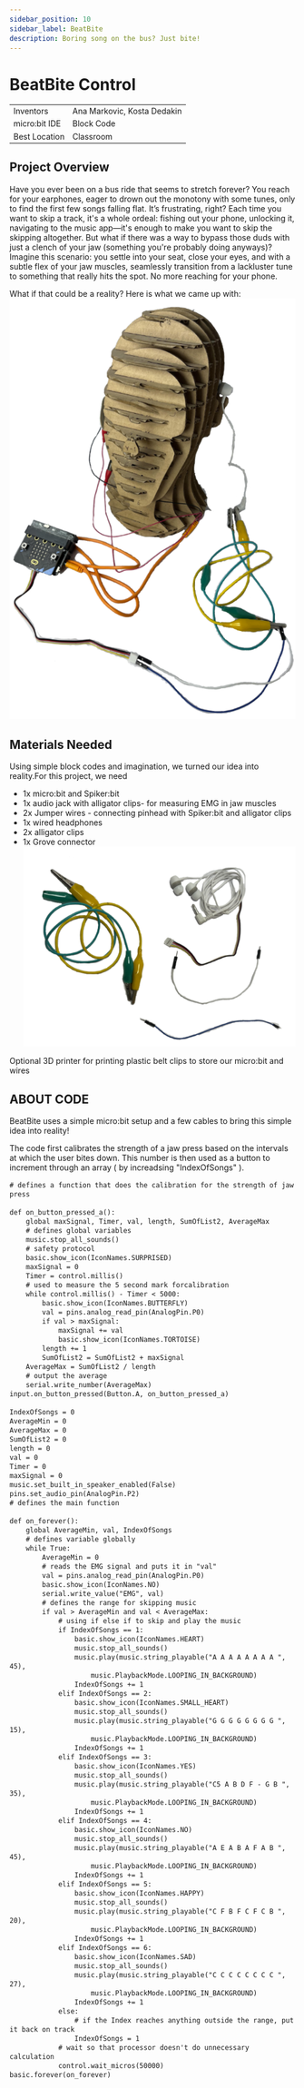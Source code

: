 ```yaml
---
sidebar_position: 10
sidebar_label: BeatBite
description: Boring song on the bus? Just bite!
---
```



# BeatBite Control #
|     |       |
|--------------|--------------
| Inventors     | Ana Markovic, Kosta Dedakin
| micro:bit IDE     | Block Code
| Best Location     | Classroom  

## Project Overview
Have you ever been on a bus ride that seems to stretch forever? You reach for your earphones, eager to drown out the monotony with some tunes, only to find the first few songs falling flat. It’s frustrating, right? Each time you want to skip a track, it's a whole ordeal: fishing out your phone, unlocking it, navigating to the music app—it's enough to make you want to skip the skipping altogether. But what if there was a way to bypass those duds with just a clench of your jaw (something you're probably doing anyways)? Imagine this scenario: you settle into your seat, close your eyes, and with a subtle flex of your jaw muscles,  seamlessly transition from a lackluster tune to something that really hits the spot. No more reaching for your phone.

What if that could be a reality? Here is what we came up with:
![Example](./HeadDisplayBeatBite.png)


## Materials Needed
Using simple block codes and imagination, we
turned our idea into reality.For this project, we need
- 1x micro:bit and Spiker:bit
- 1x audio jack with alligator clips- for measuring EMG in jaw muscles
- 2x Jumper wires - connecting pinhead with Spiker:bit and alligator clips
- 1x wired headphones
- 2x alligator clips
- 1x Grove connector
  ![materials](./MaterialsBeatBite.png)
  
Optional
3D printer for printing plastic belt clips to store our micro:bit and wires

## ABOUT CODE

BeatBite uses a simple micro:bit setup and a few cables to bring this simple idea into reality!

The code first calibrates the strength of a jaw press based on the intervals at which the user bites down. This number is then used as a button to increment through an array ( by increadsing "IndexOfSongs" ). 
```
# defines a function that does the calibration for the strength of jaw press

def on_button_pressed_a():
    global maxSignal, Timer, val, length, SumOfList2, AverageMax
    # defines global variables
    music.stop_all_sounds()
    # safety protocol
    basic.show_icon(IconNames.SURPRISED)
    maxSignal = 0
    Timer = control.millis()
    # used to measure the 5 second mark forcalibration
    while control.millis() - Timer < 5000:
        basic.show_icon(IconNames.BUTTERFLY)
        val = pins.analog_read_pin(AnalogPin.P0)
        if val > maxSignal:
            maxSignal += val
            basic.show_icon(IconNames.TORTOISE)
        length += 1
        SumOfList2 = SumOfList2 + maxSignal
    AverageMax = SumOfList2 / length
    # output the average
    serial.write_number(AverageMax)
input.on_button_pressed(Button.A, on_button_pressed_a)

IndexOfSongs = 0
AverageMin = 0
AverageMax = 0
SumOfList2 = 0
length = 0
val = 0
Timer = 0
maxSignal = 0
music.set_built_in_speaker_enabled(False)
pins.set_audio_pin(AnalogPin.P2)
# defines the main function

def on_forever():
    global AverageMin, val, IndexOfSongs
    # defines variable globally
    while True:
        AverageMin = 0
        # reads the EMG signal and puts it in "val"
        val = pins.analog_read_pin(AnalogPin.P0)
        basic.show_icon(IconNames.NO)
        serial.write_value("EMG", val)
        # defines the range for skipping music
        if val > AverageMin and val < AverageMax:
            # using if else if to skip and play the music
            if IndexOfSongs == 1:
                basic.show_icon(IconNames.HEART)
                music.stop_all_sounds()
                music.play(music.string_playable("A A A A A A A A ", 45),
                    music.PlaybackMode.LOOPING_IN_BACKGROUND)
                IndexOfSongs += 1
            elif IndexOfSongs == 2:
                basic.show_icon(IconNames.SMALL_HEART)
                music.stop_all_sounds()
                music.play(music.string_playable("G G G G G G G G ", 15),
                    music.PlaybackMode.LOOPING_IN_BACKGROUND)
                IndexOfSongs += 1
            elif IndexOfSongs == 3:
                basic.show_icon(IconNames.YES)
                music.stop_all_sounds()
                music.play(music.string_playable("C5 A B D F - G B ", 35),
                    music.PlaybackMode.LOOPING_IN_BACKGROUND)
                IndexOfSongs += 1
            elif IndexOfSongs == 4:
                basic.show_icon(IconNames.NO)
                music.stop_all_sounds()
                music.play(music.string_playable("A E A B A F A B ", 45),
                    music.PlaybackMode.LOOPING_IN_BACKGROUND)
                IndexOfSongs += 1
            elif IndexOfSongs == 5:
                basic.show_icon(IconNames.HAPPY)
                music.stop_all_sounds()
                music.play(music.string_playable("C F B F C F C B ", 20),
                    music.PlaybackMode.LOOPING_IN_BACKGROUND)
                IndexOfSongs += 1
            elif IndexOfSongs == 6:
                basic.show_icon(IconNames.SAD)
                music.stop_all_sounds()
                music.play(music.string_playable("C C C C C C C C ", 27),
                    music.PlaybackMode.LOOPING_IN_BACKGROUND)
                IndexOfSongs += 1
            else:
                # if the Index reaches anything outside the range, put it back on track
                IndexOfSongs = 1
            # wait so that processor doesn't do unnecessary calculation
            control.wait_micros(50000)
basic.forever(on_forever)
```
